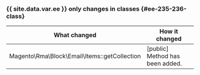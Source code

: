 ### {{ site.data.var.ee }} only changes in classes {#ee-235-236-class}

| What changed | How it changed |
| --- | --- |
| Magento\Rma\Block\Email\Items::getCollection | [public] Method has been added. |
